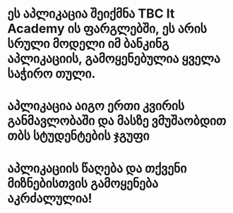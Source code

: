 # ეს აპლიკაცია შეიქმნა TBC It Academy ის ფარგლებში, ეს არის სრული მოდელი იმ ბანკინგ აპლიკაციის, გამოყენებულია ყველა საჭირო თული.
# აპლიკაცია აიგო ერთი კვირის განმავლობაში და მასზე ვმუშაობდით თბს სტუდენტების ჯგუფი
# აპლიკაციის წაღება და თქვენი მიზნებისთვის გამოყენება აკრძალულია!

